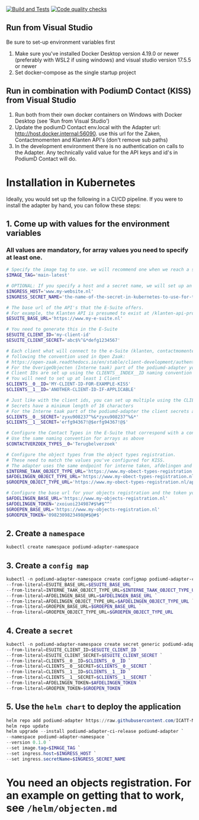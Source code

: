 [![Build and Tests](https://github.com/ICATT-Menselijk-Digitaal/podiumd-adapter/actions/workflows/docker-image.yaml/badge.svg)](https://github.com/ICATT-Menselijk-Digitaal/podiumd-adapter/actions/workflows/docker-image.yaml)
[![Code quality checks](https://github.com/ICATT-Menselijk-Digitaal/podiumd-adapter/actions/workflows/linter.yml/badge.svg)](https://github.com/ICATT-Menselijk-Digitaal/podiumd-adapter/actions/workflows/linter.yml)

## Run from Visual Studio  
Be sure to set-up environment variables first
1. Make sure you've installed Docker Desktop version 4.19.0 or newer (preferably with WSL2 if using windows) and visual studio version 17.5.5 or newer
2. Set docker-compose as the single startup project

## Run in combination with PodiumD Contact (KISS) from Visual Studio
1. Run both from their own docker containers on Windows with Docker Desktop (see 'Run from Visual Studio')
2. Update the podiumD Contact env.local with the Adapter url: http://host.docker.internal:56090. use this url for the Zaken, Contactmomenten and Klanten API's (don't remove sub paths)
3. In the development environment there is no authentication on calls to the Adapter. Any technically valid value for the API keys and id's in PodiumD Contact will do. 

# Installation in Kubernetes
Ideally, you would set up the following in a CI/CD pipeline.
If you were to install the adapter by hand, you can follow these steps:

## 1. Come up with values for the environment variables
### All values are mandatory, for array values you need to specify at least one.
```powershell
# Specify the image tag to use. we will recommend one when we reach a stable version
$IMAGE_TAG='main-latest'

# OPTIONAL: If you specify a host and a secret name, we will set up an Ingress
$INGRESS_HOST='www.my-website.nl'
$INGRESS_SECRET_NAME='the-name-of-the-secret-in-kubernetes-to-use-for-tls'

# The base url of the API's that the E-Suite offers. 
# For example, the Klanten API is presumed to exist at /klanten-api-provider/api/v1
$ESUITE_BASE_URL='https://www.my-e-suite.nl'

# You need to generate this in the E-Suite
$ESUITE_CLIENT_ID='my-client-id'
$ESUITE_CLIENT_SECRET='abc$%^&*defg1234567'

# Each client what will connect to the e-Suite (klanten, contactmomenten, zaken and catalogi) parts of the podiumd-adapter must do so using a Bearer token,
# following the convention used in Open Zaak:
# https://open-zaak.readthedocs.io/en/stable/client-development/authentication.html
# For the OverigeObjecten (Interne taak) part of the podiumd-adapter you only need te specify a client secret.
# Client IDs are set up using the CLIENTS__INDEX__ID naming convention
# You will need to set up at least 1 Client
$CLIENTS__0__ID='MY-CLIENT-ID-FOR-EXAMPLE-KISS'
$CLIENTS__1__ID='ANOTHER-CLIENT-ID-IF-APPLICABLE'

# Just like with the client ids, you can set up multiple using the CLIENTS__INDEX__SECRET naming convention
# Secrets have a minimum length of 16 characters
# For the Interne taak part of the podiumd-adapter the client secrets are specified in the same way.
$CLIENTS__0__SECRET='zyxu908237^%&*zyxu908237^%&*'
$CLIENTS__1__SECRET='erfg94367!@$erfg94367!@$'

# Configure the Contact Types in the E-Suite that correspond with a contactverzoek in KISS
# Use the same naming convention for arrays as above
$CONTACTVERZOEK_TYPES__0='Terugbelverzoek'

# Configure the object types from the object types registration. 
# These need to match the values you've configured for KISS. 
# The adapter uses the same endpoint for interne taken, afdelingen and groepen and uses the object types to determine how to handle each request correctly
$INTERNE_TAAK_OBJECT_TYPE_URL='https://www.my-obect-types-registration.nl/api/v2/objecttypes/1df73259-1a58-4180-bf98-598eefc184d4'
$AFDELINGEN_OBJECT_TYPE_URL='https://www.my-obect-types-registration.nl/api/v2/objecttypes/ec65c0be-5e8d-4b72-b07f-7c4f78c84a18'
$GROEPEN_OBJECT_TYPE_URL='https://www.my-obect-types-registration.nl/api/v2/objecttypes/8b9d6bf9-7b5a-4c38-ad10-f37cd1e81a8f'

# Configure the base url for your objects registration and the token you've configured in the objects registration 
$AFDELINGEN_BASE_URL='https://www.my-objects-registration.nl'
$AFDELINGEN_TOKEN='zxoiuoi234987#$%#$^^'
$GROEPEN_BASE_URL='https://www.my-objects-registration.nl'
$GROEPEN_TOKEN='0982309823498@#$@#$'

```
## 2. Create a `namespace`
```powershell
kubectl create namespace podiumd-adapter-namespace
```
## 3. Create a `config map`
```powershell
kubectl -n podiumd-adapter-namespace create configmap podiumd-adapter-config `
--from-literal=ESUITE_BASE_URL=$ESUITE_BASE_URL `
--from-literal=INTERNE_TAAK_OBJECT_TYPE_URL=$INTERNE_TAAK_OBJECT_TYPE_URL `
--from-literal=AFDELINGEN_BASE_URL=$AFDELINGEN_BASE_URL `
--from-literal=AFDELINGEN_OBJECT_TYPE_URL=$AFDELINGEN_OBJECT_TYPE_URL `
--from-literal=GROEPEN_BASE_URL=$GROEPEN_BASE_URL `
--from-literal=GROEPEN_OBJECT_TYPE_URL=$GROEPEN_OBJECT_TYPE_URL
```
## 4. Create a `secret`
```powershell
kubectl -n podiumd-adapter-namespace create secret generic podiumd-adapter-secrets `
--from-literal=ESUITE_CLIENT_ID=$ESUITE_CLIENT_ID `
--from-literal=ESUITE_CLIENT_SECRET=$ESUITE_CLIENT_SECRET `
--from-literal=CLIENTS__0__ID=$CLIENTS__0__ID `
--from-literal=CLIENTS__0__SECRET=$CLIENTS__0__SECRET `
--from-literal=CLIENTS__1__ID=$CLIENTS__1__ID `
--from-literal=CLIENTS__1__SECRET=$CLIENTS__1__SECRET `
--from-literal=AFDELINGEN_TOKEN=$AFDELINGEN_TOKEN `
--from-literal=GROEPEN_TOKEN=$GROEPEN_TOKEN
```
## 5. Use the `helm chart` to deploy the application
```powershell
helm repo add podiumd-adapter https://raw.githubusercontent.com/ICATT-Menselijk-Digitaal/podiumd-adapter/main/helm
helm repo update
helm upgrade --install podiumd-adapter-ci-release podiumd-adapter `
--namespace podiumd-adapter-namespace `
--version 0.1.0 `
--set image.tag=$IMAGE_TAG `
--set ingress.host=$INGRESS_HOST `
--set ingress.secretName=$INGRESS_SECRET_NAME
```

# You need an objects registration. For an example on getting that to work, see `/helm/objecten.md`